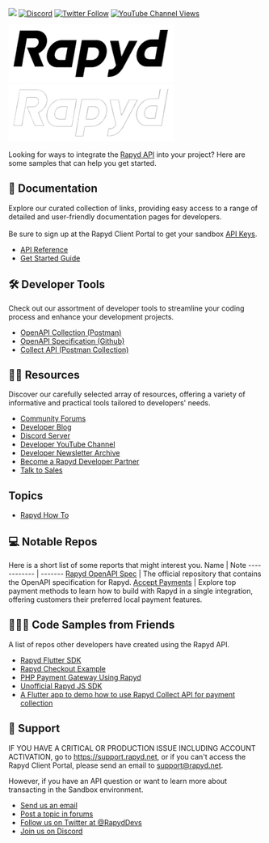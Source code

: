 
<a href='https://community.rapyd.net'><img src='https://img.shields.io/discourse/users?server=https%3A%2F%2Fcommunity.rapyd.net'></a> 
<a href='https://discord.com/invite/Sq38qzcYHv'>![Discord](https://img.shields.io/discord/930903327024238622)</a> 
<a href='https://twitter.com/rapyddevs'>![Twitter Follow](https://img.shields.io/twitter/follow/rapyddevs?style=social)</a>
<a href='https://www.youtube.com/c/RapydDevelopers/'>![YouTube Channel Views](https://img.shields.io/youtube/channel/views/UCzqD46wVaSACHkUcB3eCjLg)</a> 

![Github Light](https://github.com/Rapyd-Samples/learning-resources/blob/main/gitjhub-logo-dk%402x.png#gh-light-mode-only)
![Github Dark](https://github.com/Rapyd-Samples/learning-resources/blob/main/gitjhub-logo-light%402x.png#gh-dark-mode-only)

Looking for ways to integrate the [Rapyd API](https://rapyd.net/developers?utm_source=Github&utm_medium=referral&utm_id=Readme) into your project? Here are some samples that can help you get started. 

## 📖 Documentation
Explore our curated collection of links, providing easy access to a range of detailed and user-friendly documentation pages for developers. <br><br>Be sure to sign up at the Rapyd Client Portal to get your sandbox [API Keys](https://dashboard.rapyd.net).

 * [API Reference](https://docs.rapyd.net/en/api-reference.html)<br>
 * [Get Started Guide](https://docs.rapyd.net/en/get-started.html)<br>

## 🛠️ Developer Tools
Check out our assortment of developer tools to streamline your coding process and enhance your development projects.

 * [OpenAPI Collection (Postman)](https://www.postman.com/rapyd-dev)<br>
 * [OpenAPI Specification (Github)](https://github.com/Rapyd-Samples/RapydOpenAPI)<br>
 * [Collect API (Postman Collection)](https://app.getpostman.com/run-collection/da7a791364dd5ca5520a?utm_source=postman&utm_medium=cpc&utm_campaign=collection-use#?env[Rapyd%20Sandbox%20Environment]=W3sia2V5IjoicmFweWRfYWNjZXNzX2tleSIsInZhbHVlIjoiPGVudGVyIGFjY2VzcyBrZXkgaGVyZT4iLCJlbmFibGVkIjp0cnVlfSx7ImtleSI6InJhcHlkX3NlY3JldF9rZXkiLCJ2YWx1ZSI6IjxlbnRlciBzZWNyZXQga2V5IGhlcmU+IiwiZW5hYmxlZCI6dHJ1ZX0seyJrZXkiOiJiYXNlX3VyaSIsInZhbHVlIjoiaHR0cHM6Ly9zYW5kYm94YXBpLnJhcHlkLm5ldC92MSIsImVuYWJsZWQiOnRydWV9XQ==)

## 🫶🏼 Resources
Discover our carefully selected array of resources, offering a variety of informative and practical tools tailored to developers' needs.

* [Community Forums](https://community.rapyd.net)<br>
* [Developer Blog](https://community.rapyd.net/tag/dev-blog)
* [Discord Server](https://discord.rapyd.com)<br>
* [Developer YouTube Channel](https://www.youtube.com/channel/UCzqD46wVaSACHkUcB3eCjLg)<br>
* [Developer Newsletter Archive](https://dev.to/t/rapydnews)<br>
* [Become a Rapyd Developer Partner](https://www.rapyd.net/company/partners/developer-partner-program/)
* [Talk to Sales](https://community.rapyd.net/t/what-is-community-rapyd-net/1911)

## Topics 
* [Rapyd How To](https://github.com/topics/rapyd-how-to)

## 💻 Notable Repos
Here is a short list of some reports that might interest you. 
Name | Note 
------------ | ------- 
[Rapyd OpenAPI Spec](https://github.com/Rapyd-Samples/RapydOpenAPI) | The official repository that contains the OpenAPI specification for Rapyd. 
[Accept Payments](https://github.com/Rapyd-Samples/accept-payments ) | Explore top payment methods to learn how to build with Rapyd in a single integration, offering customers their preferred local payment features.

## 👩🏻‍💻 Code Samples from Friends
A list of repos other developers have created using the Rapyd API. 

* [Rapyd Flutter SDK](https://github.com/sbis04/rapyd_sdk_flutter?ref=flutterawesome.com)<br>
* [Rapyd Checkout Example](https://github.com/amacgregor/rapyd_checkout_example)<br>
* [PHP Payment Gateway Using Rapyd](https://github.com/Samuel-2626/php-payment-gateway-using-rapyd)<br>
* [Unofficial Rapyd JS SDK](https://github.com/domingosl/rapyd-node-sdk)<br>
* [A Flutter app to demo how to use Rapyd Collect API for payment collection](https://github.com/rexfordnyrk/donation)

## 🛟 Support
IF YOU HAVE A CRITICAL OR PRODUCTION ISSUE INCLUDING ACCOUNT ACTIVATION, go to https://support.rapyd.net, or if you can't access the Rapyd Client Portal, please send an email to support@rapyd.net.

However, if you have an API question or want to learn more about transacting in the Sandbox environment. 

* [Send us an email](mailto:community@rapyd.net)<br>
* [Post a topic in forums](https://community.rapyd.net)<br>
* [Follow us on Twitter at @RapydDevs](https://twitter.com/RapydDevs)<br>
* [Join us on Discord](https://discord.com/invite/Sq38qzcYHv)

